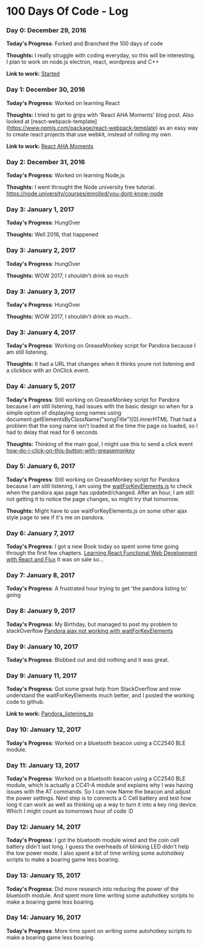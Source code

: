 # 100 Days Of Code - Log

### Day 0: December 29, 2016

**Today's Progress**: Forked and Branched the 100 days of code

**Thoughts:** I really struggle with coding everyday,  so this will be interesting.  I plan to work on node.js electron, react, wordpress and C++

**Link to work:** [Started](https://github.com/hellonearthis/100-days-of-code/edit/BrettCooper/log.md)

### Day 1: December 30, 2016

**Today's Progress**: Worked on learning React

**Thoughts:** I tried to get to grips with 'React AHA Moments' blog post.  Also looked at [react-webpack-template] (https://www.npmjs.com/package/react-webpack-template) as an easy way to create react projects that use webkit, instead of rolling my own.

**Link to work:** [React AHA Moments](https://tylermcginnis.com/react-aha-moments/)

### Day 2: December 31, 2016

**Today's Progress**: Worked on learning Node,js

**Thoughts:** I went throught the Node university free tutorial. https://node.university/courses/enrolled/you-dont-know-node 

### Day 3: January 1, 2017

**Today's Progress**: HungOver

**Thoughts:** Well 2016, that happened

### Day 3: January 2, 2017

**Today's Progress**: HungOver

**Thoughts:** WOW 2017, I shouldn't drink so much

### Day 3: January 3, 2017

**Today's Progress**: HungOver

**Thoughts:** WOW 2017, I shouldn't drink so much..

### Day 3: January 4, 2017

**Today's Progress**: Working on GreaseMonkey script for Pandora because I am still listening.

**Thoughts:** It had a URL that changes when it thinks youre not listening and a clickbox with an OnClick event.

### Day 4: January 5, 2017

**Today's Progress**: Still working on GreaseMonkey script for Pandora because I am still listening,  had issues with the basic design so when for a simple option of displaying song names using document.getElementsByClassName("songTitle")[0].innerHTML 
That had a problem that the song name isn't loaded at the time the page os loaded,  so I had to delay that read for 6 seconds

**Thoughts:** Thinking of the main goal, I might use this to send a click event [how-do-i-click-on-this-button-with-greasemonkey](http://stackoverflow.com/questions/12252701/how-do-i-click-on-this-button-with-greasemonkey)

### Day 5: January 6, 2017

**Today's Progress**: Still working on GreaseMonkey script for Pandora because I am still listening,  I am using the [waitForKeyElements.js](https://gist.github.com/BrockA/2625891)  to check when the pandora ajax page has updated/changed.
After an hour, I am still not getting it to notice the page changes,  so might try that tomorrow.

**Thoughts:** Might have to use waitForKeyElements.js on some other ajax style page to see if it's me on pandora.

### Day 6: January 7, 2017

**Today's Progress**: I got a new Book today so spent some time going through the first few chapters.  [Learning React
Functional Web Development with React and Flux](http://shop.oreilly.com/product/0636920049579.do)  It was on sale so...

### Day 7: January 8, 2017

**Today's Progress**: A frustrated hour trying to get 'the pandora listing to' going

### Day 8: January 9, 2017

**Today's Progress**: My Birthday, but managed to post my problem to stackOverflow [Pandora ajax not working with waitForKeyElements](http://stackoverflow.com/questions/41541110/pandora-ajax-not-working-with-waitforkeyelements)
 
### Day 9: January 10, 2017

**Today's Progress**: Blobbed out and did nothing and it was great.

### Day 9: January 11, 2017

**Today's Progress**: Got some great help from StackOverflow and now understand the waitForKeyElements much better, and I posted the working code to github.

**Link to work:** [Pandora_listening_to](https://github.com/hellonearthis/Pandora_listening_to)  


### Day 10: January 12, 2017

**Today's Progress**: Worked on a bluetooth beacon using a CC2540 BLE module.

### Day 11: January 13, 2017

**Today's Progress**: Worked on a bluetooth beacon using a CC2540 BLE module, which is actually a CC41-A module and explains why I was having issues with the AT commands.  So I can now Name the beacon and adjust the power settings.  Next step is to connects a C Cell battery and test how long it can work as well as thinking up a way to turn it into a key ring device.  Which I might count as tomorrows hour of code :D

### Day 12: January 14, 2017

**Today's Progress**:  I got the bluetooth module wired and the coin cell battery didn't last long. I guess the overheads of blinking LED didn't help the low power mode.  I also spent a bit of time writing some autohotkey scripts to make a boaring game less boaring.

### Day 13: January 15, 2017

**Today's Progress**:  Did more research into reducing the power of the bluetooth module. And spent more time writing some autohotkey scripts to make a boaring game less boaring.

### Day 14: January 16, 2017

**Today's Progress**:  More time spent on writing some autohotkey scripts to make a boaring game less boaring.




